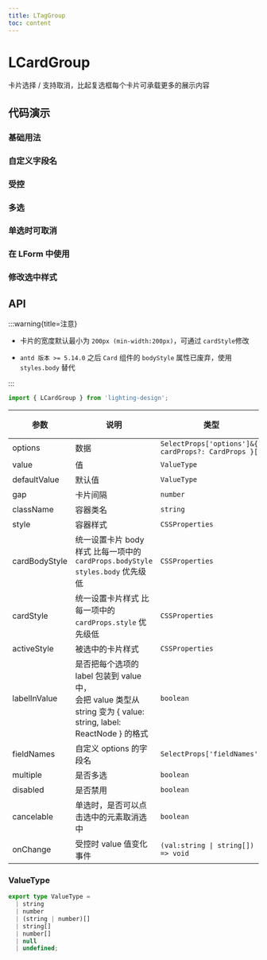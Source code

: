 ```yaml
---
title: LTagGroup
toc: content
---
```


# LCardGroup

卡片选择 / 支持取消，比起复选框每个卡片可承载更多的展示内容

## 代码演示

### 基础用法

<code src='./demos/Demo1.tsx'></code>

### 自定义字段名

<code src='./demos/Demo7.tsx'></code>

### 受控

<code src='./demos/Demo3.tsx'></code>

### 多选

<code src='./demos/Demo2.tsx'></code>

### 单选时可取消

<code src='./demos/Demo5.tsx'></code>

### 在 LForm 中使用

<code src='./demos/Demo4.tsx'></code>

### 修改选中样式

<code src='./demos/Demo6.tsx'></code>

## API

:::warning{title=注意}

- 卡片的宽度默认最小为 `200px (min-width:200px)`，可通过 `cardStyle`修改

- `antd 版本 >= 5.14.0` 之后 `Card` 组件的 `bodyStyle` 属性已废弃，使用 `styles.body` 替代

:::

```ts
import { LCardGroup } from 'lighting-design';
```

| 参数          | 说明                                                                                                                 | 类型                                                 | 默认值  |
| ------------- | -------------------------------------------------------------------------------------------------------------------- | ---------------------------------------------------- | ------- |
| options       | 数据                                                                                                                 | `SelectProps['options']&{ cardProps?: CardProps }[]` | `-`     |
| value         | 值                                                                                                                   | `ValueType`                                          | `-`     |
| defaultValue  | 默认值                                                                                                               | `ValueType`                                          | `-`     |
| gap           | 卡片间隔                                                                                                             | `number`                                             | `8`     |
| className     | 容器类名                                                                                                             | `string`                                             | `-`     |
| style         | 容器样式                                                                                                             | `CSSProperties`                                      | `-`     |
| cardBodyStyle | 统一设置卡片 body 样式 比每一项中的 `cardProps.bodyStyle` `styles.body` 优先级低                                     | `CSSProperties`                                      | `-`     |
| cardStyle     | 统一设置卡片样式 比每一项中的 `cardProps.style` 优先级低                                                             | `CSSProperties`                                      | `-`     |
| activeStyle   | 被选中的卡片样式                                                                                                     | `CSSProperties`                                      | `-`     |
| labelInValue  | 是否把每个选项的 label 包装到 value 中，<br>会把 value 类型从 string 变为 { value: string, label: ReactNode } 的格式 | `boolean`                                            | `false` |
| fieldNames    | 自定义 options 的字段名                                                                                              | `SelectProps['fieldNames']`                          | `-`     |
| multiple      | 是否多选                                                                                                             | `boolean`                                            | `false` |
| disabled      | 是否禁用                                                                                                             | `boolean`                                            | `false` |
| cancelable    | 单选时，是否可以点击选中的元素取消选中                                                                               | `boolean`                                            | `false` |
| onChange      | 受控时 value 值变化事件                                                                                              | `(val:string \| string[]) => void`                   | `- `    |

### ValueType

```ts
export type ValueType =
  | string
  | number
  | (string | number)[]
  | string[]
  | number[]
  | null
  | undefined;
```
